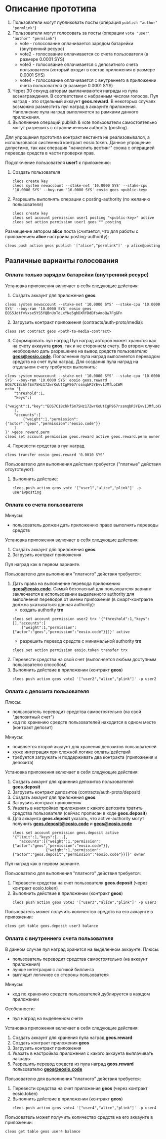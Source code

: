 # Описание прототипа

1. Пользователи могут публиковать посты (операция `publish "author" "permlink"`)
2. Пользователи могут голосовать за посты (операции `vote "user" "author" "permlink"`)
   - vote - голосование оплачивается зарядом батарейки (внутренний ресурс)
   - vote2 - голосование оплачивается со счета пользователя (в размере 0.0001 SYS)
   - vote3 - голосование оплачивается с депозитного счета пользователя (который
             входит в состав приложения в размере 0.0001 SYS)
   - vote4 - голосование оплачивается с внутреннего в приложении счета пользователя
             (в размере 0.0001 SYS)
3. Через 30 секунд авторам выплачиваются награды из пула вознаграждения. В соответствии
   с набранным числом голосов. Пул наград - это отдельный аккаунт **geos.reward**.
   В некоторых случаях возможно разместить пул наград в аккаунте приложения.
   Наполнение пула наград выполняется за рамками данного приложения.
4. Выполнение операций publish & vote пользователи самостоятельно могут разрешить
   с огранниченным authority (posting).

Для упрощения прототипа контракт вестинга не реализовывался, а использовался системный
контракт eosio.token. Данное упрощение допустимо, так как операция "начислить вестинг"
схожа с операцией перевода средств в части проверки прав.


Подключение пользователя **user1** к приложению:
1. Создать пользователя
   ```
   cleos create key
   cleos system newaccount --stake-net '10.0000 SYS' --stake-cpu '10.0000 SYS' --buy-ram '10.0000 SYS' eosio geos <public-key>
   ```
2. Разрешить выполнять операции с posting-authority (по желанию пользователя)
   ```
   cleos create key
   cleos set account permission user1 posting "<public-key>" active
   cleos set action permission user1 geos "" posting
   ```

Размещение автором **alice** поста (считается, что для работы с приложением **alice**
настроила posting-authority):
```
cleos push action geos publish '["alice","permlink"]' -p alice@posting
```

## Различные варианты голосования

### Оплата только зарядом батарейки (внутренний ресурс)
Установка приложения включает в себя следующие действия:
1. Создать аккаунт для приложения **geos**
```
cleos system newaccount --stake-net '10.0000 SYS' --stake-cpu '10.0000 SYS' --buy-ram '10.0000 SYS' eosio geos EOS5JdtfvVxsx5YS5YQBnUoTdLxYNe5ghDXRYDdDfsAmoQw7FgGFn
```

2. Загрузить контракт приложения (contracts/auth-proto/media):
```
cleos set contract geos <path-to-media-contract>
```

3. Сформировать пул наград
Пул наград авторов может хранится как на счету аккаунта **geos**, так и не стороннем
счету. Во втором случае необходимо дать разрешение на вывод средств пользователю
**geos@eosio.code**. Пополнение пула наград выполняется переводом средств на счет
пула наград. Для создания пула наград на отдельном счету требутеся выполнить:
```
cleos system newaccount --stake-net '10.0000 SYS' --stake-cpu '10.0000 SYS' --buy-ram '10.0000 SYS' eosio geos.reward EOS7C1BchkfSm7SHz17ZwrKoUtCgP967rssmqbPJYEvv1JMfLoCWM
echo '{
    "threshold":1,
    "keys":[
        {"weight":1,"key":"EOS7C1BchkfSm7SHz17ZwrKoUtCgP967rssmqbPJYEvv1JMfLoCWM"}
    ],
    "accounts":[
        {"weight":1,"permission":{"actor":"geos","permission":"eosio.code"}}
    ]
}' >geos.reward.perm
cleos set account permission geos.reward active geos.reward.perm owner
```

4. Перевести средства в пул наград
```
cleos transfer eosio geos.reward '0.0010 SYS'
```

Пользователю для выполнения действия требуется ("платные" действия отсутствуют):
1. Выполнить действие:
   ```
   cleos push action geos vote '["user1","alice","plink"]' -p user1@posting
   ```


### Оплата со счета пользователя
Минусы:
- пользователь должен дать приложению право выполнять переводы средств

Установка приложения включает в себя следующие действия:
1. Создать аккаунт для приложения **geos**
2. Загрузить контракт приложения

Пул наград как в первом варианте.

Пользователю для выполнения "платного" действия требуется:
1. Дать права на выполнение перевода приложению **geos@eosio.code**. Самый безопасный
   для пользователя вариант заключается в использовании выделенного authority для
   выполнения переводов от имени приложения (в смарт-контракте должна указываться
   данная authority):
   - создать authority **trx**
   ```
   cleos set account permission user2 trx '{"threshold":1,"keys":[],"accounts":[
       {"weight":1,"permission":{"actor":"geos","permission":"eosio.code"}}]}' active
   ```
   - разрешить перевод средств с минимальной authority **trx**
   ```
   cleos set action permission eosio.token transfer trx
   ```
2. Перевести средства на свой счет (выполняется любым доступным пользователю способом)
3. Выполнить действие в приложении (контракт **geos**)
   ```
   cleos push action geos vote2 '["user2","alice","plink"]' -p user2
   ```

### Оплата с депозита пользователя
Плюсы:
- пользователь переводит средства самостоятельно (на свой "депозитный счет")
- код по хранению средств пользователей находится в одном месте (контракт депозит)

Минусы:
- появляется второй аккаунт для хранения депозитов пользователей
- хуже интеграция при сложной логике оплаты действий
- требуется загружать и поддерживать два контракта (приложения и депозита)

Установка приложения включает в себя следующие действия:
1. Создать аккаунт для хранения депозитов пользователей **geos.deposit**
2. Загрузить контракт депозитов (contracts/auth-proto/deposit)
3. Создать аккаунт для приложения **geos**
4. Загрузить контракт приложения
5. Указать в настройках приложения с какого депозита тратить средства пользователя
   (сейчас прописан в коде **geos.deposit**)
6. Для аккаунта **geos.deposit** указать, что active-authority могут получить
   **geos.deposit@eosio.code** и **geos@eosio.code**
   ```
   cleos set account permission geos.deposit active '{"limit":1,"keys":[...],
      "accounts":[{"weight":1,"permission":{"actor":"geos","permission":"eosio.code"}},
                  {"weight":1,"permission":{"actor":"geos.deposit","permission":"eosio.code"}}]}' owner
   ```

Пул наград как в первом варианте.

Пользователю для выполнения "платного" действия требуется:
1. Перевести средства на счет пользователя **geos.deposit** (через контракт eosio.token)
2. Выполнить действие в приложении (контракт **geos**)
   ```
   cleos push action geos vote3 '["user3","alice","plink"]' -p user3
   ```

Пользователь может получить количество средств на его аккаунте в приложении:
```
cleos get table geos.deposit user3 balance
```



### Оплата с внутреннего счета пользователя
В данном случае пул наград хранится на выделенном аккаунте.
Плюсы:
- пользователь переводит средства самостоятельно (на аккаунт приложения)
- лучше интеграция с логикой биллинга
- выглядит логичнее со стороны пользователя

Минусы:
- код по хранению средств пользователей дублируется в каждом приложении

Особенности:
- пул наград на выделенном счете

Установка приложения включает в себя следующие действия:
1. Создать аккаунт для хранения пула наград **geos.reward**
2. Создать контракт приложения **geos**
3. Загрузить контракт приложения
4. Указать в настройках приложения с какого аккаунта выплачивать награды
5. Разрешить перевод средств из пула наград **geos.reward** пользователю **geos@eosio.code**

Пользователю для выполнения "платного" действия требуется:
1. Перевести средства на счет приложения **geos** (через контракт eosio.token)
2. Выполнить действие в приложении (контракт **geos**)
   ```
   cleos push action geos vote4 '["user4","alice","plink"]' -p user4
   ```

Пользователь может получить количество средств на его аккаунте в приложении:
```
cleos get table geos user4 balance
```
